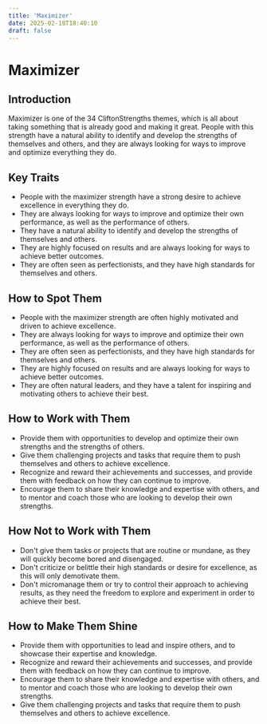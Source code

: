 ```yaml
---
title: 'Maximizer'
date: 2025-02-18T18:40:10
draft: false
---
```


# Maximizer

## Introduction

Maximizer is one of the 34 CliftonStrengths themes, which is all about taking something that is already good and making it great. People with this strength have a natural ability to identify and develop the strengths of themselves and others, and they are always looking for ways to improve and optimize everything they do.

## Key Traits

- People with the maximizer strength have a strong desire to achieve excellence in everything they do.
- They are always looking for ways to improve and optimize their own performance, as well as the performance of others.
- They have a natural ability to identify and develop the strengths of themselves and others.
- They are highly focused on results and are always looking for ways to achieve better outcomes.
- They are often seen as perfectionists, and they have high standards for themselves and others.

## How to Spot Them

- People with the maximizer strength are often highly motivated and driven to achieve excellence.
- They are always looking for ways to improve and optimize their own performance, as well as the performance of others.
- They are often seen as perfectionists, and they have high standards for themselves and others.
- They are highly focused on results and are always looking for ways to achieve better outcomes.
- They are often natural leaders, and they have a talent for inspiring and motivating others to achieve their best.

## How to Work with Them

- Provide them with opportunities to develop and optimize their own strengths and the strengths of others.
- Give them challenging projects and tasks that require them to push themselves and others to achieve excellence.
- Recognize and reward their achievements and successes, and provide them with feedback on how they can continue to improve.
- Encourage them to share their knowledge and expertise with others, and to mentor and coach those who are looking to develop their own strengths.

## How Not to Work with Them

- Don't give them tasks or projects that are routine or mundane, as they will quickly become bored and disengaged.
- Don't criticize or belittle their high standards or desire for excellence, as this will only demotivate them.
- Don't micromanage them or try to control their approach to achieving results, as they need the freedom to explore and experiment in order to achieve their best.

## How to Make Them Shine

- Provide them with opportunities to lead and inspire others, and to showcase their expertise and knowledge.
- Recognize and reward their achievements and successes, and provide them with feedback on how they can continue to improve.
- Encourage them to share their knowledge and expertise with others, and to mentor and coach those who are looking to develop their own strengths.
- Give them challenging projects and tasks that require them to push themselves and others to achieve excellence.
